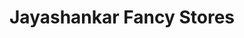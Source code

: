 ---
title: "Jayashankar Fancy Stores"
url: /kanchiyar/jayashankar-fancy-stores/
shop: Schreibwaren
---